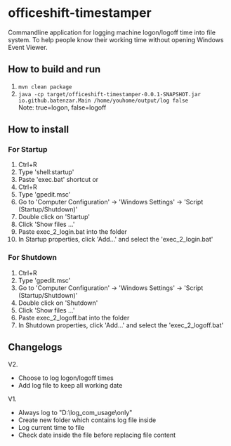 # officeshift-timestamper
Commandline application for logging machine logon/logoff time into file system. 
To help people know their working time without opening Windows Event Viewer.

## How to build and run
1. `mvn clean package`
2. `java -cp target/officeshift-timestamper-0.0.1-SNAPSHOT.jar io.github.batenzar.Main /home/youhome/output/log false`  
Note: true=logon, false=logoff


## How to install
### For Startup
1. Ctrl+R
2. Type 'shell:startup'
3. Paste 'exec.bat' shortcut 
or 
1. Ctrl+R
2. Type 'gpedit.msc'
3. Go to 'Computer Configuration' -> 'Windows Settings' -> 'Script (Startup/Shutdown)'
4. Double click on 'Startup'
5. Click 'Show files ...'
6. Paste exec_2_login.bat into the folder
7. In Startup properties, click 'Add...' and select the 'exec_2_login.bat'


### For Shutdown
1. Ctrl+R
2. Type 'gpedit.msc'
3. Go to 'Computer Configuration' -> 'Windows Settings' -> 'Script (Startup/Shutdown)'
4. Double click on 'Shutdown'
5. Click 'Show files ...'
6. Paste exec_2_logoff.bat into the folder
7. In Shutdown properties, click 'Add...' and select the 'exec_2_logoff.bat'

## Changelogs
V2.
- Choose to log logon/logoff times
- Add log file to keep all working date

V1.
- Always log to "D:\log_com_usage\only"
- Create new folder which contains log file inside
- Log current time to file
- Check date inside the file before replacing file content
